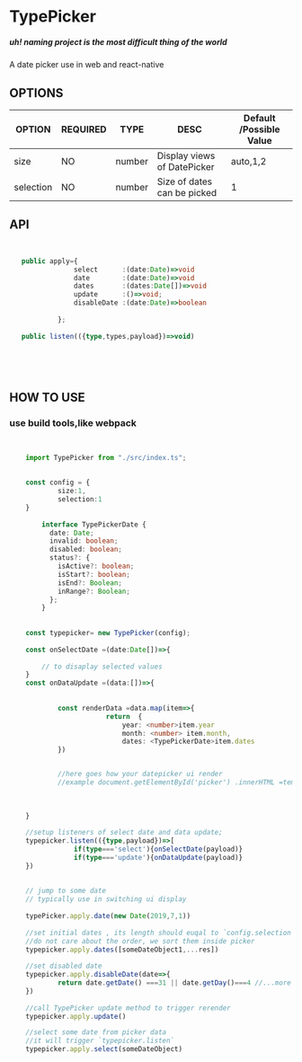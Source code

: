 # TypePicker

##### uh! naming project is the most difficult thing of the world

A date picker use in web and react-native

## OPTIONS

| OPTION    | REQUIRED | TYPE   | DESC                        | Default /Possible Value |
| --------- | -------- | ------ | --------------------------- | ----------------------- |
| size      | NO       | number | Display views of DatePicker | auto,1,2                |
| selection | NO       | number | Size of dates can be picked | 1                       |



## API

```typescript


   public apply={
   				select		:(date:Date)=>void
   				date		:(date:Date)=>void
   				dates   	:(dates:Date[])=>void
   				update  	:()=>void;
   				disableDate	:(date:Date)=>boolean
   				
   			};
   			
   public listen(({type,types,payload})=>void)
   
   
   
   
```

## HOW TO USE

### use build tools,like webpack




```typescript


	import TypePicker from "./src/index.ts";
	
	
	const config = {
			size:1,
			selection:1
	}
	
		interface TypePickerDate {
		  date: Date;
		  invalid: boolean;
		  disabled: boolean;
		  status?: {
		    isActive?: boolean;
		    isStart?: boolean;
		    isEnd?: Boolean;
		    inRange?: Boolean;
		  };
		}
	
	
	const typepicker= new TypePicker(config);
	
	const onSelectDate =(date:Date[])=>{
		
		// to disaplay selected values
	}
	const onDataUpdate =(data:[])=>{
	
	
			const renderData =data.map(item=>{
						return  {
							year: <number>item.year
							month: <number> item.month,
							dates: <TypePickerDate>item.dates						}	
			})


			//here goes how your datepicker ui render
			//example document.getElementById('picker') .innerHTML =template(renderData)		
			
	
	
	}
	
	//setup listeners of select date and data update;
	typepicker.listen(({type,payload})=>[
				if(type==='select'){onSelectDate(payload)}
				if(type==='update'){onDataUpdate(payload)}
	})
	
	
	// jump to some date		
	// typically use in switching ui display
	
	typePicker.apply.date(new Date(2019,7,1))
	
	//set initial dates , its length should euqal to `config.selection`,
	//do not care about the order, we sort them inside picker
	typepicker.apply.dates([someDateObject1,...res])
	
	//set disabled date
	typepicker.apply.disableDate(date=>{
			return date.getDate() ===31 || date.getDay()===4 //...more conditions
	})
	
	//call TypePicker update method to trigger rerender
	typepicker.apply.update()

	//select some date from picker data
	//it will trigger `typepicker.listen`
	typepicker.apply.select(someDateObject)	
	
	
	





```
